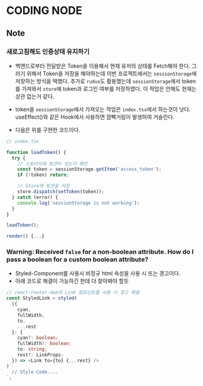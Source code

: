 # CODING NODE

## Note

### 새로고침해도 인증상태 유지하기

- 백앤드로부터 전달받은 Token을 이용해서 현재 유저의 상태를 Fetch해야 한다.
  그러기 위해서 Token을 저장을 해야하는데 이번 프로젝트에서는 `sessionStorage`에 저장하는 방식을 택했다. 추가로 `rudux`도 활용했는데 `sessionStorage`에서 token를 가져와서 `store`에 token과 로그인 여부를 저장하였다. 이 작업은 안해도 현재는 상관 없는거 같다.

- token을 `sessionStorage`에서 가져오는 작업은 `index.tsx`에서 하는것이 낫다. useEffect()와 같은 Hook에서 사용하면 깜빡거림이 발생하여 거슬린다.

- 다음은 위를 구현한 코드이다.

```ts
// index.tsx

function loadToken() {
  try {
    // 스토리지에 토큰이 있는지 확인
    const token = sessionStorage.getItem('access_token');
    if (!token) return;

    // Store에 토큰을 저장
    store.dispatch(setToken(token));
  } catch (error) {
    console.log('sessionStorage is not working');
  }
}

loadToken();

render() {...}

```

### Warning: Received `false` for a non-boolean attribute. How do I pass a boolean for a custom boolean attribute?

- Styled-Component를 사용시 비정규 html 속성을 사용 시 뜨는 경고이다.
- 아래 코드로 해결이 가능하긴 한데 더 찾아봐야 할듯

```ts
// react-router-dom의 Link 컴포넌트를 사용 시 경고 해결
const StyledLink = styled(
  ({
    cyan,
    fullWidth,
    to,
    ...rest
  }: {
    cyan?: boolean;
    fullWidth?: boolean;
    to: string;
    rest?: LinkProps;
  }) => <Link to={to} {...rest} />
)`
  // Style Code....
`;
```
